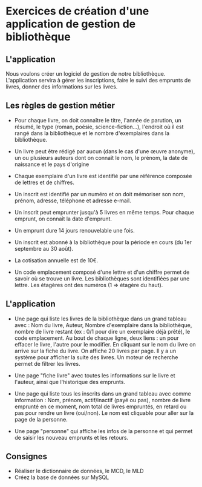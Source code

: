 # Exercices de création d'une application de gestion de bibliothèque

## L'application

Nous voulons créer un logiciel de gestion de notre bibliothèque. L'application servira à gérer les inscriptions, faire le suivi des emprunts de livres, donner des informations sur les livres.

## Les règles de gestion métier

- Pour chaque livre, on doit connaître le titre, l'année de parution, un résumé, le type (roman, poésie, science-fiction...), l'endroit où il est rangé dans la bibliothèque et le nombre d'exemplaires dans la bibliothèque.

- Un livre peut être rédigé par aucun (dans le cas d'une œuvre anonyme), un ou plusieurs auteurs dont on connaît le nom, le prénom, la date de naissance et le pays d'origine

- Chaque exemplaire d'un livre est identifié par une référence composée de lettres et de chiffres.

- Un inscrit est identifié par un numéro et on doit mémoriser son nom, prénom, adresse, téléphone et adresse e-mail.

- Un inscrit peut emprunter jusqu'à 5 livres en même temps. Pour chaque emprunt, on connaît la date d'emprunt.

- Un emprunt dure 14 jours renouvelable une fois.

- Un inscrit est abonné à la bibliothèque pour la période en cours (du 1er septembre au 30 août).

- La cotisation annuelle est de 10€.

- Un code emplacement composé d'une lettre et d'un chiffre permet de savoir où se trouve un livre. Les bibliothèques sont identifiées par une lettre. Les étagères ont des numéros (1 => étagère du haut).

## L'application

- Une page qui liste les livres de la bibliothèque dans un grand tableau avec : Nom du livre, Auteur, Nombre d'exemplaire dans la bibliothèque, nombre de livre restant (ex : 0/1 pour dire un exemplaire déjà prêté), le code emplacement.
  Au bout de chaque ligne, deux liens : un pour effacer le livre, l'autre pour le modifier.
  En cliquant sur le nom du livre on arrive sur la fiche du livre.
  On affiche 20 livres par page. Il y a un système pour afficher la suite des livres.
  Un moteur de recherche permet de filtrer les livres.

- Une page "fiche livre" avec toutes les informations sur le livre et l'auteur, ainsi que l'historique des emprunts.

- Une page qui liste tous les inscrits dans un grand tableau avec comme information : Nom, prénom, actif/inactif (payé ou pas), nombre de livre emprunté en ce moment, nom total de livres empruntés, en retard ou pas pour rendre un livre (oui/non).
  Le nom est cliquable pour aller sur la page de la personne.

- Une page "personne" qui affiche les infos de la personne et qui permet de saisir les nouveau emprunts et les retours.

## Consignes

- Réaliser le dictionnaire de données, le MCD, le MLD
- Créez la base de données sur MySQL

